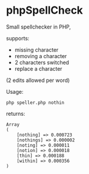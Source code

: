 # phpSpellCheck

Small spellchecker in PHP,

supports:

- missing character
- removing a character
- 2 characters switched
- replace a character

(2 edits allowed per word)

Usage:

`php speller.php nothin`

returns:

```
Array
(
    [nothing] => 0.000723
    [nothings] => 0.000002
    [noting] => 0.000011
    [notion] => 0.000018
    [thin] => 0.000188
    [within] => 0.000356
)
```
